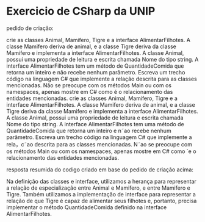 # Exercicio de CSharp da UNIP

pedido de criação:

crie as classes Animal, Mamifero, Tigre e a interface AlimentarFilhotes.
A classe Mamifero deriva de animal, e a classe Tigre deriva da classe Mamifero e implementa a interface
AlimentarFilhotes. A classe Animal, possui uma propriedade de leitura e escrita chamada Nome do
tipo string. A interface AlimentarFilhotes tem um método de QuantidadeComida que retorna um
inteiro e não recebe nenhum parâmetro. Escreva um trecho código na linguagem C# que implemente
a relação descrita para as classes mencionadas. Não se preocupe com os métodos Main ou com os
namespaces, apenas mostre em C# como é o relacionamento das entidades mencionadas. crie as classes Animal, Mamifero, Tigre e a interface AlimentarFilhotes.
A classe Mamifero deriva de animal, e a classe Tigre deriva da classe Mamifero e implementa a interface
AlimentarFilhotes. A classe Animal, possui uma propriedade de leitura e escrita chamada Nome do
tipo string. A interface AlimentarFilhotes tem uma método de QuantidadeComida que retorna um
inteiro e n˜ao recebe nenhum parâmetro. Escreva um trecho código na linguagem C# que implemente
a rela，c˜ao descrita para as classes mencionadas. N˜ao se preocupe com os métodos Main ou com os
namespaces, apenas mostre em C# como ´e o relacionamento das entidades mencionadas.



resposta resumida do codigo criado em base do pedido de criação acima:

Na definição das classes e interface, utilizamos a herança para representar a relação de especialização entre Animal e Mamifero, e entre Mamifero e Tigre. Também utilizamos a implementação de interface para representar a relação de que Tigre é capaz de alimentar seus filhotes e, portanto, precisa implementar o método QuantidadeComida definido na interface AlimentarFilhotes.
